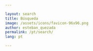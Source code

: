 ```yaml
---

layout: search
title: Búsqueda
image: /assets/icons/favicon-96x96.png
author: esteban_quezada
permalink: /pt/search/
lang: pt

---
```

